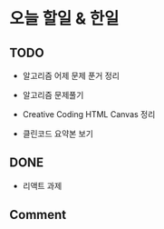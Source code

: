 # 오늘 할일 & 한일

## TODO

- 알고리즘 어제 문제 푼거 정리

- 알고리즘 문제풀기

- Creative Coding HTML Canvas 정리

- 클린코드 요약본 보기

## DONE

- 리액트 과제

## Comment
